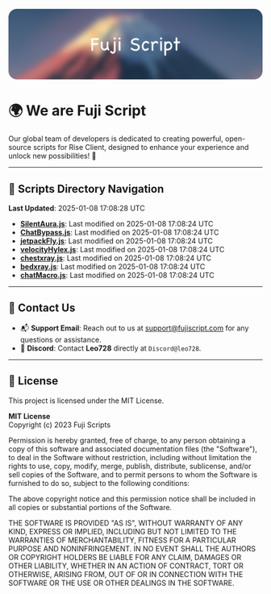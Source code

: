 ![Banner](.github/b.webp)

# 🌍 **We are Fuji Script**

Our global team of developers is dedicated to creating powerful, open-source scripts for Rise Client, designed to enhance your experience and unlock new possibilities! 🌟

---
<!-- SCRIPTS_NAVIGATION_START -->
## 📂 **Scripts Directory Navigation**

**Last Updated**: 2025-01-08 17:08:28 UTC

- **[SilentAura.js](scripts/SilentAura.js)**: Last modified on 2025-01-08 17:08:24 UTC
- **[ChatBypass.js](scripts/ChatBypass.js)**: Last modified on 2025-01-08 17:08:24 UTC
- **[jetpackFly.js](scripts/jetpackFly.js)**: Last modified on 2025-01-08 17:08:24 UTC
- **[velocityHylex.js](scripts/velocityHylex.js)**: Last modified on 2025-01-08 17:08:24 UTC
- **[chestxray.js](scripts/chestxray.js)**: Last modified on 2025-01-08 17:08:24 UTC
- **[bedxray.js](scripts/bedxray.js)**: Last modified on 2025-01-08 17:08:24 UTC
- **[chatMacro.js](scripts/chatMacro.js)**: Last modified on 2025-01-08 17:08:24 UTC

<!-- SCRIPTS_NAVIGATION_END -->

---

## 💬 **Contact Us**  
- 📬 **Support Email**: Reach out to us at [support@fujiscript.com](mailto:support@fujiscript.com) for any questions or assistance.  
- 💬 **Discord**: Contact **Leo728** directly at `Discord@leo728`.

---

## 📜 **License**

This project is licensed under the MIT License.  

**MIT License**  
Copyright (c) 2023 Fuji Scripts  

Permission is hereby granted, free of charge, to any person obtaining a copy of this software and associated documentation files (the "Software"), to deal in the Software without restriction, including without limitation the rights to use, copy, modify, merge, publish, distribute, sublicense, and/or sell copies of the Software, and to permit persons to whom the Software is furnished to do so, subject to the following conditions:  

The above copyright notice and this permission notice shall be included in all copies or substantial portions of the Software.  

THE SOFTWARE IS PROVIDED "AS IS", WITHOUT WARRANTY OF ANY KIND, EXPRESS OR IMPLIED, INCLUDING BUT NOT LIMITED TO THE WARRANTIES OF MERCHANTABILITY, FITNESS FOR A PARTICULAR PURPOSE AND NONINFRINGEMENT. IN NO EVENT SHALL THE AUTHORS OR COPYRIGHT HOLDERS BE LIABLE FOR ANY CLAIM, DAMAGES OR OTHER LIABILITY, WHETHER IN AN ACTION OF CONTRACT, TORT OR OTHERWISE, ARISING FROM, OUT OF OR IN CONNECTION WITH THE SOFTWARE OR THE USE OR OTHER DEALINGS IN THE SOFTWARE.  
